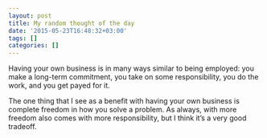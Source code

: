 ```yaml
---
layout: post
title: My random thought of the day
date: '2015-05-23T16:48:32+03:00'
tags: []
categories: []
---
```

Having your own business is in many ways similar to being employed: you
make a long-term commitment, you take on some responsibility, you do the
work, and you get payed for it.

The one thing that I see as a benefit with having your own business is
complete freedom in how you solve a problem. As always, with more
freedom also comes with more responsibility, but I think it’s a very
good tradeoff.
